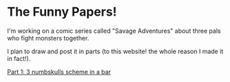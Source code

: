 
# The Funny Papers!

I'm working on a comic series called "Savage Adventures" about three pals who fight monsters together.

I plan to draw and post it in parts (to this website! the whole reason I made it in fact!).

[Part 1: 3 numbskulls scheme in a bar](part1.md)
